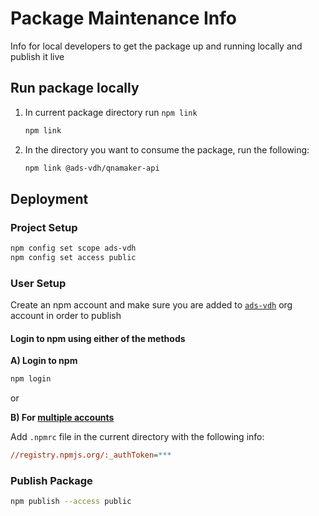 # Package Maintenance Info

Info for local developers to get the package up and running locally and publish it live

## Run package locally

1. In current package directory run `npm link`

   ```bash
   npm link
   ```

2. In the directory you want to consume the package, run the following:

   ```bash
   npm link @ads-vdh/qnamaker-api
   ```

## Deployment

### Project Setup

```bash
npm config set scope ads-vdh
npm config set access public
```

### User Setup

Create an npm account and make sure you are added to [`ads-vdh`](https://www.npmjs.com/settings/ads-vdh/members) org account in order to publish

#### Login to npm using either of the methods

**A) Login to npm**

```bash
npm login
```

or

**B) For [multiple accounts](https://stackoverflow.com/a/50130282/1366033)**

Add `.npmrc` file in the current directory with the following info:

```ini
//registry.npmjs.org/:_authToken=***
```

### Publish Package

```bash
npm publish --access public
```
